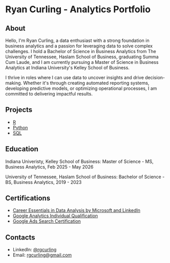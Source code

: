 # Ryan Curling - Analytics Portfolio

## About
Hello, I'm Ryan Curling, a data enthusiast with a strong foundation in business analytics and a passion for leveraging data to solve complex challenges. I hold a Bachelor of Science in Business Analytics from The University of Tennessee, Haslam School of Business, graduating Summa Cum Laude, and I am currently pursuing a Master of Science in Business Analytics at Indiana University's Kelley School of Business.

I thrive in roles where I can use data to uncover insights and drive decision-making. Whether it's through creating automated reporting systems, developing predictive models, or optimizing operational processes, I am committed to delivering impactful results.

## Projects
- [R](https://github.com/rgcurling/Ryan-Curling-portfolio/tree/main/R)
- [Python](https://github.com/rgcurling/Ryan-Curling-portfolio/tree/main/Python)
- [SQL](https://github.com/rgcurling/Ryan-Curling-portfolio/tree/main/SQL)




## Education
Indiana Univeristy, Kelley School of Business: 
Master of Science - MS, Business Analytics,
Feb 2025 - May 2026

University of Tennessee, Haslam School of Business:
Bachelor of Science - BS, Business Analytics, 
2019 - 2023

## Certifications

- [Career Essentials in Data Analysis by Microsoft and LinkedIn](https://www.linkedin.com/learning/certificates/40ecf623da96823448294b6d4b5a81de6186356c6bd9fd05ed3056e0bda3aa3c?trk=share_certificate)
- [Google Analytics Individual Qualification](https://skillshop.exceedlms.com/student/award/hTKNoTJdJNFtcXj9zxGkToTP)
- [Google Ads Search Certification](https://skillshop.exceedlms.com/profiles/37e5e53bd73b4c63ac228393c8415128)

## Contacts
- LinkedIn: [@rgcurling](https://www.linkedin.com/in/ryan-curling-79813b1b8/)
- Email: rgcurling@gmail.com

